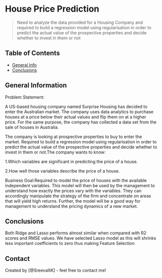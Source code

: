 # House Price Prediction
> Need to analyze the data provided for a Housing Company and required to build a regression model using regularisation in order to predict the actual value of the prospective properties and decide whether to invest in them or not


## Table of Contents
* [General Info](#general-information)
* [Conclusions](#conclusions)

<!-- You can include any other section that is pertinent to your problem -->

## General Information
Problem Statement:

A US-based housing company named Surprise Housing has decided to enter the Australian market.
The company uses data analytics to purchase houses at a price below their actual values and flip them on at a higher price. For the same purpose, the company has collected a data set from the sale of houses in Australia. 

The company is looking at prospective properties to buy to enter the market. Required to build a regression model using regularisation in order to predict the actual value of the prospective properties and 
decide whether to invest in them or not.The company wants to know:

1.Which variables are significant in predicting the price of a house.

2.How well those variables describe the price of a house.

Business Goal:Required to model the price of houses with the available independent variables. 
This model will then be used by the management to understand how exactly the prices vary with the variables. 
They can accordingly manipulate the strategy of the firm and concentrate on areas that will yield high returns. Further, the model will be a good way for management to understand the pricing dynamics of a new market.

## Conclusions
Both Ridge and Lasso performs almost similar when compared with R2 scores and RMSE values. We have selected Lasso model as this will shrinks less important coefficients to zero thus making Feature Selection

## Contact
Created by [@SreevalliK] - feel free to contact me!


<!-- Optional -->
<!-- ## License -->
<!-- This project is open source and available under the [... License](). -->

<!-- You don't have to include all sections - just the one's relevant to your project -->
